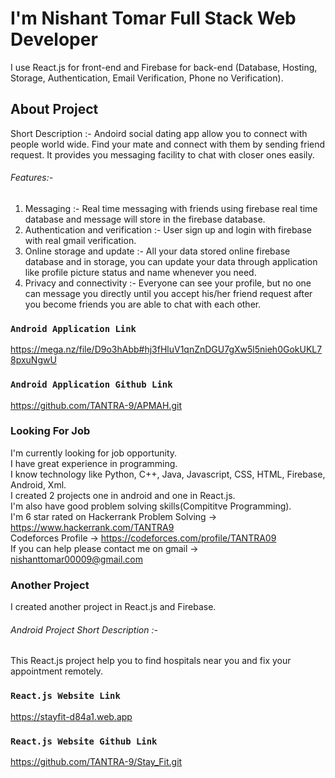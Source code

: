 # I'm Nishant Tomar Full Stack Web Developer

I use React.js for front-end and Firebase for back-end (Database, Hosting, Storage, Authentication, Email Verification, Phone no Verification).

## About Project
Short Description :- Andoird social dating app allow you to connect with people world wide. Find your mate and connect with them by sending friend request. It provides you messaging facility to chat with closer ones easily.

###### Features:- 
1. Messaging :- Real time messaging with friends using firebase real time database and message will store in the firebase database.
2. Authentication and verification :- User sign up and login with firebase with real gmail verification.
3. Online storage and update :- All your data stored online firebase database and in storage, you can update your data through application like profile picture status and name whenever you need.
4. Privacy and connectivity :- Everyone can see your profile, but no one can message you directly until you accept his/her friend request after you become friends you are able to chat with each other.

### `Android Application Link`

https://mega.nz/file/D9o3hAbb#hj3fHluV1qnZnDGU7gXw5l5nieh0GokUKL78pxuNgwU

### `Android Application Github Link`

https://github.com/TANTRA-9/APMAH.git

### Looking For Job

I'm currently looking for job opportunity.\
I have great experience in programming.\
I know technology like Python, C++, Java, Javascript, CSS, HTML, Firebase, Android, Xml.\
I created 2 projects one in android and one in React.js.\
I'm also have good problem solving skills(Compititve Programming).\
I'm 6 star rated on Hackerrank Problem Solving -> https://www.hackerrank.com/TANTRA9 \
Codeforces Profile -> https://codeforces.com/profile/TANTRA09 \
If you can help please contact me on gmail -> nishanttomar00009@gmail.com

### Another Project

I created another project in React.js and Firebase.

###### Android Project Short Description :- 
This React.js project help you to find hospitals near you and fix your appointment remotely.

### `React.js Website Link`

https://stayfit-d84a1.web.app

### `React.js Website Github Link`

https://github.com/TANTRA-9/Stay_Fit.git
